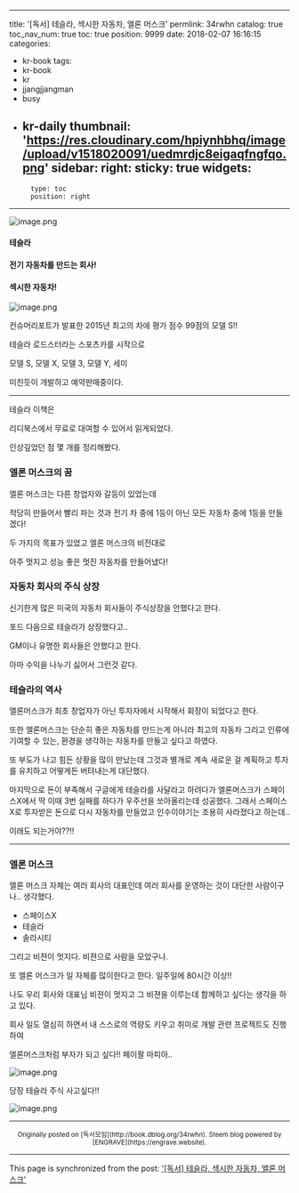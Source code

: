 
---
title: '[독서] 테슬라, 섹시한 자동차, 엘론 머스크'
permlink: 34rwhn
catalog: true
toc_nav_num: true
toc: true
position: 9999
date: 2018-02-07 16:16:15
categories:
- kr-book
tags:
- kr-book
- kr
- jjangjjangman
- busy
- kr-daily
thumbnail: 'https://res.cloudinary.com/hpiynhbhq/image/upload/v1518020091/uedmrdjc8eigaqfngfqo.png'
sidebar:
    right:
        sticky: true
widgets:
    -
        type: toc
        position: right
---


![image.png](https://res.cloudinary.com/hpiynhbhq/image/upload/v1518020091/uedmrdjc8eigaqfngfqo.png)

#### 테슬라

#### 전기 자동차를 만드는 회사!

#### 섹시한 자동차!


![image.png](https://res.cloudinary.com/hpiynhbhq/image/upload/v1518020107/ullw0hc1ehy2jnjc7nwk.png)


컨슈머리포트가 발표한 2015년 최고의 차에 평가 점수 99점의 모델 S!!

테슬라 로드스터라는 스포츠카를 시작으로

모델 S, 모델 X, 모델 3, 모델 Y, 세미

미친듯이 개발하고 예약판매중이다.

---

테슬라 이책은 

리디북스에서 무료로 대여할 수 있어서 읽게되었다.

인상깊었던 점 몇 개를 정리해봤다.

### 엘론 머스크의 꿈

엘론 머스크는 다른 창업자와 갈등이 있었는데 

적당히 만들어서 빨리 파는 것과 전기 차 중에 1등이 아닌 모든 자동차 중에 1등을 만들겠다!

두 가지의 목표가 있었고 엘론 머스크의 비전대로

아주 멋지고 성능 좋은 멋진 자동차를 만들어냈다!

### 자동차 회사의 주식 상장

신기한게 많은 미국의 자동차 회사들이 주식상장을 안했다고 한다.

포드 다음으로 테슬라가 상장했다고..

GM이나 유명한 회사들은 안했다고 한다.

아마 수익을 나누기 싫어서 그런것 같다.

### 테슬라의 역사

엘론머스크가 최초 창업자가 아닌 투자자에서 시작해서 회장이 되었다고 한다.

또한 엘론머스크는 단순히 좋은 자동차를 만드는게 아니라 최고의 자동차
그리고 인류에 기여할 수 있는, 환경을 생각하는 자동차를 만들고 싶다고 하였다.

또 부도가 나고 힘든 상황을 많이 만났는데
그것과 별개로 계속 새로운 걸 계획하고
투자를 유치하고 어떻게든 버텨내는게 대단했다.

마지막으로 돈이 부족해서 구글에게 테슬라를 사달라고 하려다가
엘론머스크가 스페이스X에서 딱 이때 3번 실패를 하다가 우주선을 쏘아올리는데 성공했다.
그래서 스페이스X로 투자받은 돈으로 다시 자동차를 만들었고 인수이야기는 조용히 사라졌다고 하는데..

이래도 되는거야??!!

---

### 엘론 머스크

엘론 머스크 자체는 여러 회사의 대표인데
여러 회사를 운영하는 것이 대단한 사람이구나.. 생각했다.
* 스페이스X
* 테슬라
* 솔라시티

그리고 비젼이 멋지다.
비젼으로 사람을 모았구나.

또 엘론 머스크가 일 자체를 많이한다고 한다.
일주일에 80시간 이상!!

나도 우리 회사와 대표님 비젼이 멋지고
그 비젼을 이루는데 함께하고 싶다는 생각을 하고 있다.

회사 일도 열심히 하면서
내 스스로의 역량도 키우고
취미로 개발 관련 프로젝트도 진행하여

엘론머스크처럼 부자가 되고 싶다!!
페이팔 마피아..

![image.png](https://res.cloudinary.com/hpiynhbhq/image/upload/v1518019953/foeqtzakmqigdsorqheo.png)


당장 테슬라 주식 사고싶다!!

![image.png](https://res.cloudinary.com/hpiynhbhq/image/upload/v1518020560/kg7kxmzlkkhxzbhnhltz.png)


***
<center><sup>Originally posted on [독서모임](http://book.dblog.org/34rwhn). Steem blog powered by [ENGRAVE](https://engrave.website).</sup></center>

- - -

This page is synchronized from the post: ['[독서] 테슬라, 섹시한 자동차, 엘론 머스크'](https://steemit.com/@jacobyu/34rwhn)
